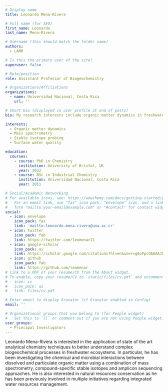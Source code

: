 ```yaml
---
# Display name
title: Leonardo Mena-Rivera

# Full name (for SEO)
first_name: Leonardo
last_name: Mena-Rivera

# Username (this should match the folder name)
authors:
  - LAMR

# Is this the primary user of the site?
superuser: false

# Role/position
role: Assistant Professor of Biogeochemistry

# Organizations/Affiliations
organizations:
  - name: Universidad Nacional, Costa Rica
    url: ''

# Short bio (displayed in user profile at end of posts)
bio: My research interests include organic matter dynamics in freshwater ecosystems, mass spectrometry and stable isotopes.

interests:
  - Organic matter dynamics
  - Mass spectrometry
  - Stable isotope probing
  - Surface water quality

education:
  courses:
    - course: PhD in Chemistry
      institution: University of Bristol, UK
      year: 2022
    - course: BSc in Industrial Chemistry
      institution: Universidad Nacional, Costa Rica
      year: 2011

# Social/Academic Networking
# For available icons, see: https://wowchemy.com/docs/getting-started/page-builder/#icons
#   For an email link, use "fas" icon pack, "envelope" icon, and a link in the
#   form "mailto:your-email@example.com" or "#contact" for contact widget.
social:
  - icon: envelope
    icon_pack: fas
    link: 'mailto:leonardo.mena.rivera@una.ac.cr'
  - icon: twitter
    icon_pack: fab
    link: https://twitter.com/leomenar11
  - icon: google-scholar
    icon_pack: ai
    link: https://scholar.google.com/citations?hl=en&user=g6oPpcQAAAAJ&view_op=list_works
  - icon: github
    icon_pack: fab
    link: https://github.com/leomenar
# Link to a PDF of your resume/CV from the About widget.
# To enable, copy your resume/CV to `static/files/cv.pdf` and uncomment the lines below.
# - icon: cv
#   icon_pack: ai
#   link: files/cv.pdf

# Enter email to display Gravatar (if Gravatar enabled in Config)
email: ''

# Organizational groups that you belong to (for People widget)
#   Set this to `[]` or comment out if you are not using People widget.
user_groups:
  - Principal Investigators
---
```


Leonardo Mena-Rivera is interested in the application of state of the art analytical chemistry techniques to better understand complex biogeochemical processes in freshwater ecosystems. In particular, he has been investigating the chemical and microbial interactions between dissolved and particulate organic matter using a combination of mass spectrometry, compound-specific stable isotopes and amplicon sequencing approaches. He is also interested in natural resources conservation as he has been previously involved in multiple initiatives regarding integrated water resources management.
